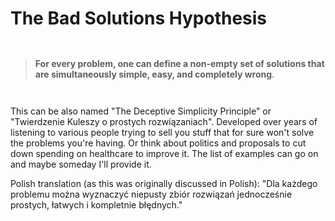 # The Bad Solutions Hypothesis

` `  

> **For every problem, one can define a non-empty set of solutions that are simultaneously simple, easy, and completely wrong**.

` `  

This can be also named "The Deceptive Simplicity Principle" or "Twierdzenie Kuleszy o prostych rozwiązaniach". Developed over years of listening to various people trying to sell you stuff that for sure won't solve the problems you're having. Or think about politics and proposals to cut down spending on healthcare to improve it. The list of examples can go on and maybe someday I'll provide it.

Polish translation (as this was originally discussed in Polish): "Dla każdego problemu można wyznaczyć niepusty zbiór rozwiązań jednocześnie prostych, łatwych i kompletnie błędnych."

